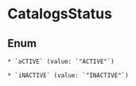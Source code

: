
# CatalogsStatus

## Enum


    * `aCTIVE` (value: `"ACTIVE"`)

    * `iNACTIVE` (value: `"INACTIVE"`)




